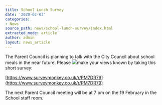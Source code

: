 ```yaml
---
title: School Lunch Survey
date: '2020-02-03'
categories:
- News
source_path: news/school-lunch-survey/index.html
extracted_mode: article
author: admin
layout: news_article
---
```

The Parent Council is planning to talk with the City Council about school meals in the near future. Please [![](/assets/images/2020/02/Broc_Bill_Choices_Menu_Primary_STANDARD_-_Aug_19.pdf_-_2020-02-03_14.22.35-276x300.png)](/assets/images/2020/02/Broc_Bill_Choices_Menu_Primary_STANDARD_-_Aug_19.pdf_-_2020-02-03_14.22.35.png)make your views known by taking this short survey:

[https://www.surveymonkey.co.uk/r/PM7DR79](https://www.surveymonkey.co.uk/r/PM7DR79)

The next Parent Council meeting will be at 7 pm on the 19 February in the School staff room.
